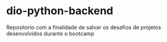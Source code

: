 # dio-python-backend
Repositorio com a finalidade de salvar os desafios de projetos desenvolvidos durante o bootcamp
